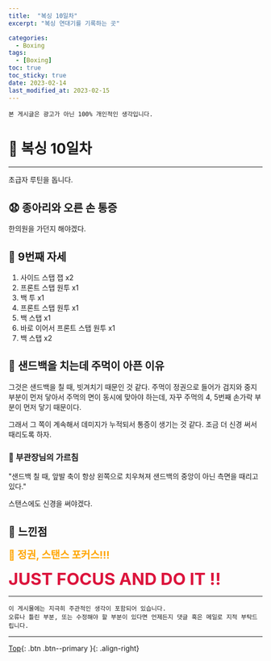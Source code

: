 ```yaml
---
title:  "복싱 10일차"
excerpt: "복싱 연대기를 기록하는 곳"

categories:
  - Boxing
tags:
  - [Boxing]
toc: true
toc_sticky: true
date: 2023-02-14
last_modified_at: 2023-02-15
---
```


    본 게시글은 광고가 아닌 100% 개인적인 생각입니다.

# 🥊 복싱 10일차 
<hr style="width:100%" />

  초급자 루틴을 돕니다.

## 😧 종아리와 오른 손 통증

  한의원을 가던지 해야겠다.

## 🤣 9번째 자세

1. 사이드 스탭 잽 x2
2. 프론트 스탭 원투 x1
3. 백 투 x1 
4. 프론트 스탭 원투 x1
5. 백 스탭 x1
6. 바로 이어서 프론트 스탭 원투 x1
7. 백 스탭 x2 

## 🤨 샌드백을 치는데 주먹이 아픈 이유
 
  그것은 샌드백을 칠 때, 빗겨치기 때문인 것 같다.
  주먹이 정권으로 들어가 검지와 중지 부분이 먼저 닿아서 주먹의 면이 동시에 맞아야 하는데, 자꾸 주먹의 4, 5번째 손가락 부분이 먼저 닿기 때문이다.

  그래서 그 쪽이 계속해서 데미지가 누적되서 통증이 생기는 것 같다.
  조금 더 신경 써서 때리도록 하자. 

### 🎯 부관장님의 가르침

  "샌드백 칠 때, 앞발 축이 항상 왼쪽으로 치우쳐져 샌드백의 중앙이 아닌 측면을 때리고 있다."

  스탠스에도 신경을 써야겠다.
 
## 🤣 느낀점

  <strong style="color:orange; font-size:15pt">🥊 정권, 스탠스 포커스!!!</strong>

  <strong style="color:crimson; font-size:25pt">JUST FOCUS AND DO IT !!</strong>

<hr style="width:100%" />

    이 게시물에는 지극히 주관적인 생각이 포함되어 있습니다. 
    오류나 틀린 부분, 또는 수정해야 할 부분이 있다면 언제든지 댓글 혹은 메일로 지적 부탁드립니다.
    
<hr>


[Top](#){: .btn .btn--primary }{: .align-right}